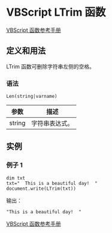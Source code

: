 # VBScript LTrim 函数

[VBScript 函数参考手册](/vbscript/vbscript_ref_functions.asp "VBScript 函数")

## 定义和用法

LTrim 函数可删除字符串左侧的空格。

### 语法

```
Len(string|varname)
```

| 参数 | 描述 |
| --- | --- |
| string | 字符串表达式。 |

## 实例

### 例子 1

```
dim txt
txt="  This is a beautiful day!  "
document.write(LTrim(txt))
```

输出：

```
"This is a beautiful day!  "
```

[VBScript 函数参考手册](/vbscript/vbscript_ref_functions.asp "VBScript 函数")

